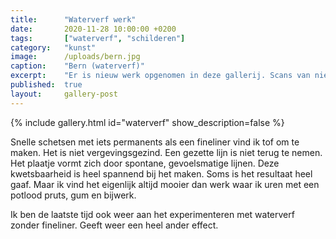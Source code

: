 ```yaml
---
title:      "Waterverf werk"
date:       2020-11-28 10:00:00 +0200
tags:       ["waterverf", "schilderen"]
category:   "kunst"
image:      /uploads/bern.jpg
caption:    "Bern (waterverf)"
excerpt:    "Er is nieuw werk opgenomen in deze gallerij. Scans van nieuw werk, maar ook van schilderingen die ik lang geleden heb gemaakt. Het plaatje van Bern was mijn eerste waterverfwerk ooit!"
published:  true
layout:     gallery-post
---
```


{% include gallery.html id="waterverf" show_description=false %}

Snelle schetsen met iets permanents als een fineliner vind ik tof om te maken. Het is niet vergevingsgezind. Een gezette lijn is niet terug te nemen. Het plaatje vormt zich door spontane, gevoelsmatige lijnen. Deze kwetsbaarheid is heel spannend bij het maken. Soms is het resultaat heel gaaf. Maar ik vind het eigenlijk altijd mooier dan werk waar ik uren met een potlood pruts, gum en bijwerk.

Ik ben de laatste tijd ook weer aan het experimenteren met waterverf zonder fineliner. Geeft weer een heel ander effect.
